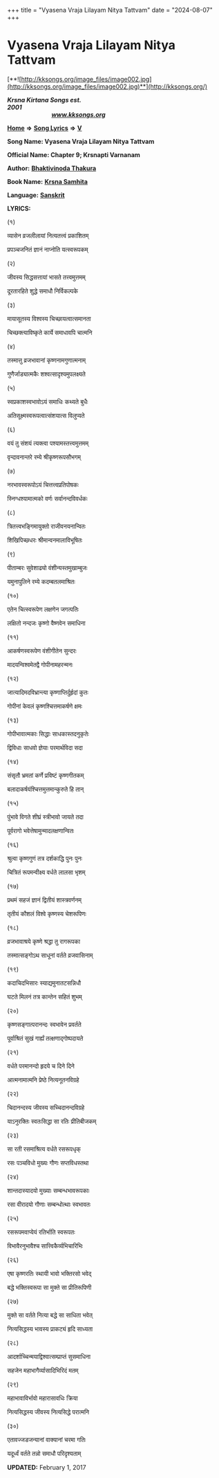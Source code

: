 +++
title = "Vyasena Vraja Lilayam Nitya Tattvam"
date = "2024-08-07"
+++

# Vyasena Vraja Lilayam Nitya Tattvam
[**![http://kksongs.org/image_files/image002.jpg](http://kksongs.org/image_files/image002.jpg)**](http://kksongs.org/)

**_Krsna Kirtana Songs est. 2001_**                                                                                                                                                 **_www.kksongs.org_**

[**Home**](http://kksongs.org/) **⇒** [**Song Lyrics**](http://kksongs.org/lyrics.html) **⇒** [**V**](http://kksongs.org/songs/song_v.html)

**Song Name: Vyasena Vraja Lilayam Nitya Tattvam**

**Official Name: Chapter 9; Krsnapti Varnanam**

**Author:** [**Bhaktivinoda Thakura**](http://kksongs.org/authors/list/bhaktivinoda.html)

**Book Name:** [**Krsna Samhita**](http://kksongs.org/authors/literature/ks.html)

**Language:** [**Sanskrit**](http://kksongs.org/language/list/sanskrit.html)

**LYRICS:**

(१)

व्यासेन व्रजलीलायां नित्यतत्त्वं प्रकाशितम्

प्रपञ्चजनितं ज्ञानं नाप्नोति यत्स्वरूपकम्

(२)

जीवस्य सिद्धसत्तायां भासते तत्त्वमुत्तमम्

दूरतारहिते शुद्धे समाधौ निर्विकल्पके

(३)

मायासूतस्य विश्वस्य चिच्छायत्वात्समानता

चिच्छक्त्याविष्कृते कार्ये समाधावपि चात्मनि

(४)

तस्मात्तु व्रजभावानां कृष्णनामगुणात्मनाम्

गुणैर्जाड्यात्मकैः शश्वत्सादृश्यमुपलक्ष्यते

(५)

स्वप्रकाशस्वभावोऽयं समाधिः कथ्यते बुधैः

अतिसूक्ष्मस्वरूपत्वात्संशयात्स विलुप्यते

(६)

वयं तु संशयं त्यक्त्वा पश्यामस्तत्त्वमुत्तमम्

वृन्दावनान्तरे रम्ये श्रीकृष्णरूपसौभगम्

(७)

नरभावस्वरूपोऽयं चित्तत्त्वप्रतिपोषकः

स्निग्धश्यामात्मको वर्णः सर्वानन्दविवर्धकः

(८)

त्रितत्त्वभङ्गिमायुक्तो राजीवनयनान्वितः

शिखिपिच्छधरः श्रीमान्वनमालाविभूषितः

(९)

पीताम्बरः सुवेशाढ्यो वंशीन्यस्तमुखाम्बुजः

यमुनापुलिने रम्ये कदम्बतलमाश्रितः

(१०)

एतेन चित्स्वरूपेण लक्षणेन जगत्पतिः

लक्षितो नन्दजः कृष्णो वैष्णवेन समाधिना

(११)

आकर्षणस्वरूपेण वंशीगीतेन सुन्दरः

मादयन्विश्वमेतद्वै गोपीनामहरन्मनः

(१२)

जात्यादिमदविभ्रान्त्या कृष्णाप्तिर्दुर्हृदां कुतः

गोपीनां केवलं कृष्णश्चित्तमाकर्षणे क्षमः

(१३)

गोपीभावात्मकाः सिद्धाः साधकास्तदनुकृतेः

द्विविधाः साधवो ज्ञेयाः परमार्थविदा सदा

(१४)

संसृतौ भ्रमतां कर्णे प्रविष्टं कृष्णगीतकम्

बलादाकर्षयंश्चित्तमुत्तमान्कुरुते हि तान्

(१५)

पुंभावे विगते शीघ्रं स्त्रीभावो जायते तदा

पूर्वरागो भवेत्तेषामुन्मादलक्षणान्वितः

(१६)

श्रुत्वा कृष्णगुणं तत्र दर्शकाद्धि पुनः पुनः

चित्रितं रूपमन्वीक्ष्य वर्धते लालसा भृशम्

(१७)

प्रथमं सहजं ज्ञानं द्वितीयं शास्त्रवर्णनम्

तृतीयं कौशलं विश्वे कृष्णस्य चेशरूपिणः

(१८)

व्रजभावाश्रये कृष्णे श्रद्धा तु रागरूपका

तस्मात्सङ्गोऽथ साधूनां वर्तते व्रजवासिनाम्

(१९)

कदाचिदभिसारः स्याद्यमुनातटसन्निधौ

घटते मिलनं तत्र कान्तेन सहितं शुभम्

(२०)

कृष्णसङ्गात्परानन्दः स्वभावेन प्रवर्तते

पूर्वाश्रितं सुखं गार्ह्यं तत्क्षणाद्गोष्पदायते

(२१)

वर्धते परमानन्दो हृदये च दिने दिने

आत्मनामात्मनि प्रेष्ठे नित्यनूतनविग्रहे

(२२)

चिदानन्दस्य जीवस्य सच्चिदानन्दविग्रहे

याऽनुरक्तिः स्वतःसिद्धा सा रतिः प्रीतिबीजकम्

(२३)

सा रती रसमाश्रित्य वर्धते रसरूपधृक्

रसः पञ्चविधो मुख्यः गौणः सप्तविधस्तथा

(२४)

शान्तदास्यादयो मुख्याः सम्बन्धभावरूपकाः

रसा वीरादयो गौणाः सम्बन्धोत्थाः स्वभावतः

(२५)

रसरूपमवाप्येयं रतिर्भाति स्वरूपतः

विभावैरनुभावैश्च सात्त्विकैर्व्यभिचारिभिः

(२६)

एषा कृष्णरतिः स्थायी भावो भक्तिरसो भवेद्

बद्धे भक्तिस्वरूपा सा मुक्ते सा प्रीतिरूपिणी

(२७)

मुक्ते सा वर्तते नित्या बद्धे सा साधिता भवेत्

नित्यसिद्धस्य भावस्य प्राकट्यं हृदि साध्यता

(२८)

आदर्शाच्चिन्मयाद्विश्वात्सम्प्राप्तं सुसमाधिना

सहजेन महाभागैर्व्यासादिभिरिदं मतम्

(२९)

महाभावाविर्भावो महारासावधिः क्रिया

नित्यसिद्धस्य जीवस्य नित्यसिद्धे परात्मनि

(३०)

एतावज्जडजन्यानां वाक्यानां चरमा गतिः

यदूर्ध्वं वर्तते तन्नो समाधौ परिदृश्यताम्

**UPDATED:** February 1, 2017